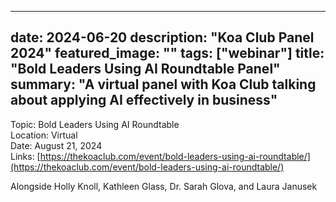 
---
date: 2024-06-20
description: "Koa Club Panel 2024"
featured_image: ""
tags: ["webinar"]
title: "Bold Leaders Using AI Roundtable Panel"
summary: "A virtual panel with Koa Club talking about applying AI effectively in business"
---

Topic: Bold Leaders Using AI Roundtable        
Location: Virtual     
Date: August 21, 2024  
Links: [https://thekoaclub.com/event/bold-leaders-using-ai-roundtable/](https://thekoaclub.com/event/bold-leaders-using-ai-roundtable/)  

Alongside Holly Knoll, Kathleen Glass, Dr. Sarah Glova, and Laura Janusek  
